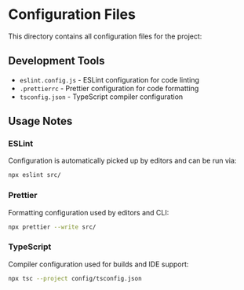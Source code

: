 # Configuration Files

This directory contains all configuration files for the project:

## Development Tools

- `eslint.config.js` - ESLint configuration for code linting
- `.prettierrc` - Prettier configuration for code formatting  
- `tsconfig.json` - TypeScript compiler configuration

## Usage Notes

### ESLint
Configuration is automatically picked up by editors and can be run via:
```bash
npx eslint src/
```

### Prettier
Formatting configuration used by editors and CLI:
```bash
npx prettier --write src/
```

### TypeScript
Compiler configuration used for builds and IDE support:
```bash
npx tsc --project config/tsconfig.json
```
